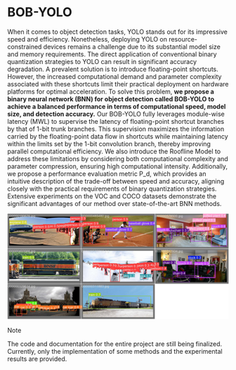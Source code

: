 # BOB-YOLO
When it comes to object detection tasks, YOLO stands out for its impressive speed and efficiency. Nonetheless, deploying YOLO on resource-constrained devices remains a challenge due to its substantial model size and memory requirements. The direct application of conventional binary quantization strategies to YOLO can result in significant accuracy degradation. A prevalent solution is to introduce floating-point shortcuts. However, the increased computational demand and parameter complexity associated with these shortcuts limit their practical deployment on hardware platforms for optimal acceleration. To solve this problem, **we propose a binary neural network (BNN) for object detection called BOB-YOLO to achieve a balanced performance in terms of computational speed, model size, and detection accuracy.** Our BOB-YOLO fully leverages module-wise latency (MWL) to supervise the latency of floating-point shortcut branches by that of 1-bit trunk branches. This supervision maximizes the information carried by the floating-point data flow in shortcuts while maintaining latency within the limits set by the 1-bit convolution branch, thereby improving parallel computational efficiency. We also introduce the Roofline Model to address these limitations by considering both computational complexity and parameter compression, ensuring high computational intensity. Additionally, we propose a performance evaluation metric P_d, which provides an intuitive description of the trade-off between speed and accuracy, aligning closely with the practical requirements of binary quantization strategies. Extensive experiments on the VOC and COCO datasets demonstrate the significant advantages of our method over state-of-the-art BNN methods.

![YOLOl_COCO](/experimental-results/YOLOl_COCO.jpg)

> [!NOTE]
>
> The code and documentation for the entire project are still being finalized. Currently, only the implementation of some methods and the experimental results are provided.
